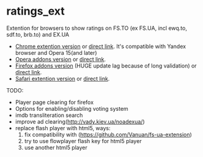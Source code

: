 ratings_ext
===========

Extention for browsers to show ratings on FS.TO (ex FS.UA, incl ewq.to, sdf.to, brb.to) and EX.UA

+ [Chrome extention version](https://chrome.google.com/webstore/detail/ratings-for-fsto-ex-fsua/cdjfijnbamnnkfnienhbmfacflpckhgd)
or [direct link](https://dl.dropboxusercontent.com/u/8771963/ratings_lastest/ratingsforfstoexfsuaandexua.crx). 
It's compatible with Yandex browser and Opera 15(and later)
+ [Opera addons version](https://addons.opera.com/extensions/details/ratings-for-fsto-ex-fsua-and-exua/)
or [direct link](https://dl.dropboxusercontent.com/u/8771963/ratings_lastest/ratingsforfstoexfsuaandexua.oex).
+ [Firefox addons version](https://addons.mozilla.org/firefox/addon/ratings-for-fsua-and-exua/)
(HUGE update lag because of long validation) 
or [direct link](https://dl.dropboxusercontent.com/u/8771963/ratings_lastest/ratingsforfstoexfsuaandexua.xpi).
+ [Safari extention version](http://safariaddons.com/safari/addon/217)
or [direct link](https://dl.dropboxusercontent.com/u/8771963/ratings_lastest/ratingsforfstoexfsuaandexua.safariextz).

TODO:
- Player page clearing for firefox
- Options for enabling/disabling voting system
- imdb transliteration search
- improve ad clearing(http://vady.kiev.ua/noadexua/)
- replace flash player with html5, ways:
  1. fix compatibility with (https://github.com/Vanuan/fs-ua-extension)
  2. try to use flowplayer flash key for html5 player
  3. use another html5 player
